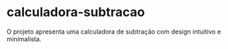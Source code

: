 # calculadora-subtracao
O projeto apresenta uma calculadora de subtração com design intuitivo e minimalista.
